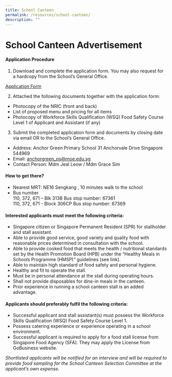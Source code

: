 ```yaml
---
title: School Canteen
permalink: /resources/school-canteen/
description: ""
---
```

School Canteen Advertisement 
========================


#### Application Procedure

1. Download and complete the application form. You may also request for a hardcopy from the School’s General Office.

<a href="/files/Booklist/2023/AGPS%20P1%20Booklist%202023.pdf" target="_blank">Application Form</a>

2. Attached the following documents together with the application form:
* Photocopy of the NRIC (front and back)
* List of proposed menu and pricing for all items
* Photocopy of Workforce Skills Qualification (WSQ) Food Safety Course Level 1 of Applicant and Assistant (if any)

3. Submit the completed application form and documents by closing date via email OR to the School’s General Office.
*  Address: Anchor Green Primary School 31 Anchorvale Drive Singapore 544969
* Email: anchorgreen_ps@moe.edu.sg
* Contact Person: Mdm Jeal Leow / Mdm Grace Sim

#### How to get there?
* Nearest MRT: NE16 Sengkang , 10 minutes walk to the school
* Bus number
<br>110, 372, 671 – Blk 313B Bus stop number: 67361
<br>110, 372, 671 - Block 306CP Bus stop number: 67369

#### Interested applicants must meet the following criteria:
* Singapore citizen or Singapore Permanent Resident (SPR) for stallholder and stall assistant.
* Able to provide good service, good variety and quality food with reasonable prices determined in consultation with the school.
* Able to provide cooked food that meets the health / nutritional standards set by the Health Promotion Board (HPB) under the “Healthy Meals in Schools Programme (HMSP)” guidelines (see link).
* Able to maintain high standard of food safety and personal hygiene.
* Healthy and fit to operate the stall.
* Must be in personal attendance at the stall during operating hours.
* Shall not provide disposables for dine-in meals in the canteen.
* Prior experience in running a school canteen stall is an added advantage.

#### Applicants should preferably fulfil the following criteria:
* Successful applicant and stall assistant(s) must possess the Workforce Skills Qualification (WSQ) Food Safety Course Level 1.
* Possess catering experience or experience operating in a school environment.
* Successful applicant is required to apply for a food stall license from Singapore Food Agency (SFA). They may apply the License from GoBusiness website.

*Shortlisted applicants will be notified for an interview and will be required to provide food sampling for the School Canteen Selection Committee at the applicant’s own expense.*
